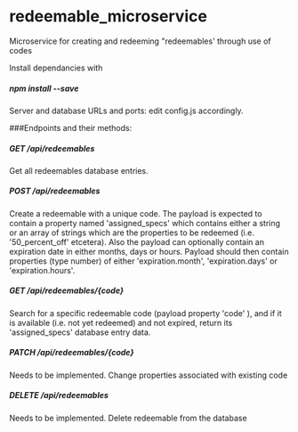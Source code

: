 # redeemable_microservice
Microservice for creating and redeeming "redeemables' through use of codes

Install dependancies with
##### npm install --save

Server and database URLs and ports: edit config.js accordingly.

###Endpoints and their methods:

##### GET /api/redeemables

Get all redeemables database entries.

##### POST /api/redeemables

Create a redeemable with a unique code. The payload is expected to contain a property named 'assigned_specs' which contains either a string or an array of strings which are the properties to be redeemed (i.e. '50_percent_off' etcetera).
Also the payload can optionally contain an expiration date in either months, days or hours. Payload should then contain properties (type number) of either 'expiration.month', 'expiration.days' or 'expiration.hours'.

##### GET /api/redeemables/{code}

Search for a specific redeemable code (payload property 'code' ), and if it is available (i.e. not yet redeemed) and not expired, return its 'assigned_specs' database entry data.

##### PATCH /api/redeemables/{code}

Needs to be implemented. Change properties associated with existing code

##### DELETE /api/redeemables

Needs to be implemented. Delete redeemable from the database
